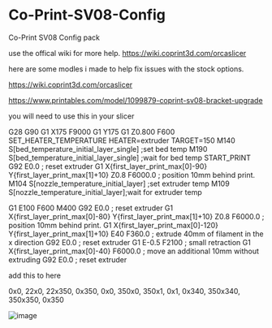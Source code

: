 # Co-Print-SV08-Config
Co-Print SV08 Config pack

use the offical wiki for more help.
https://wiki.coprint3d.com/orcaslicer

here are some modles i made to help fix issues with the stock options. 

https://wiki.coprint3d.com/orcaslicer

https://www.printables.com/model/1099879-coprint-sv08-bracket-upgrade


you will need to use this in your slicer

G28
G90
G1 X175 F9000
G1 Y175
G1 Z0.800 F600
SET_HEATER_TEMPERATURE HEATER=extruder TARGET=150
M140 S[bed_temperature_initial_layer_single] ;set bed temp
M190 S[bed_temperature_initial_layer_single] ;wait for bed temp
START_PRINT
G92 E0.0 ; reset extruder
G1 X{first_layer_print_max[0]-90} Y{first_layer_print_max[1]+10} Z0.8 F6000.0 ; position 10mm behind print.
M104 S[nozzle_temperature_initial_layer] ;set extruder temp
M109 S[nozzle_temperature_initial_layer];wait for extruder temp

G1 E100 F600
M400
G92 E0.0 ; reset extruder
G1 X{first_layer_print_max[0]-80} Y{first_layer_print_max[1]+10} Z0.8 F6000.0 ; position 10mm behind print.
G1 X{first_layer_print_max[0]-120} Y{first_layer_print_max[1]+10} E40 F360.0 ; extrude 40mm of filament in the x direction
G92 E0.0 ; reset extruder
G1 E-0.5 F2100 ; small retraction
G1 X{first_layer_print_max[0]-40} F6000.0 ; move an additional 10mm without extruding
G92 E0.0 ; reset extruder


add this to here

0x0, 22x0, 22x350, 0x350, 0x0, 350x0, 350x1, 0x1, 0x340, 350x340, 350x350, 0x350

![image](https://github.com/user-attachments/assets/54b55204-f05c-4227-b9a3-400c92882be9)
